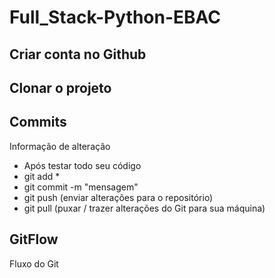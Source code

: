# Full_Stack-Python-EBAC

## Criar conta no Github

## Clonar o projeto

## Commits
Informação de alteração
- Após testar todo seu código
- git add *
- git commit -m "mensagem"
- git push (enviar alterações para o repositório)
- git pull (puxar / trazer alterações do Git para sua máquina)

## GitFlow
Fluxo do Git